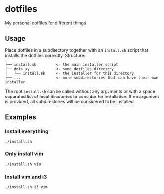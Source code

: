 # dotfiles
My personal dotfiles for different things

## Usage 
Place dotfiles in a subdirectory together with an `install.sh` script that installs the dotfiles correctly.
Structure:

```
├── install.sh         <- the main installer script
├── dots_xy            <- some dotfiles directory
|   └── install.sh     <- the installer for this directory
├── ...                <- more subdirectories that can have their own installer
```

The root `install.sh` can be called without any arguments or with a space separated list of local directories to consider for installation.
If no argument is provided, all subdirectories will be considered to be installed.

## Examples

### Install everything
`./install.sh`

### Only install vim
`./install.sh vim`

### Install vim and i3
`./install.sh i3 vim`
